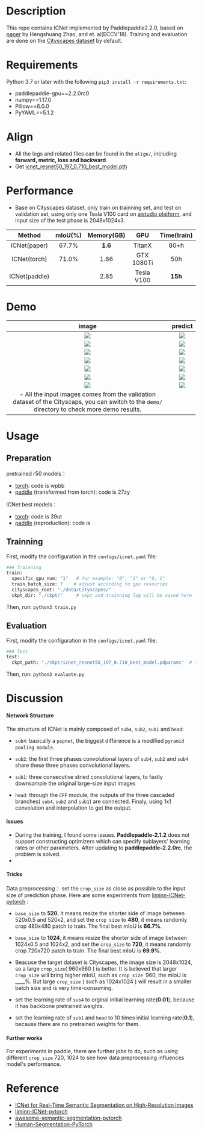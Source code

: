 # Description
This repo contains ICNet implemented by Paddlepaddle2.2.0, based on [paper](https://arxiv.org/abs/1704.08545) by Hengshuang Zhao, and et. al(ECCV'18).
Training and evaluation are done on the [Cityscapes dataset](https://www.cityscapes-dataset.com/) by default.

# Requirements
Python 3.7 or later with the following `pip3 install -r requirements.txt`:
- paddlepaddle-gpu==2.2.0rc0
- numpy==1.17.0
- Pillow==6.0.0
- PyYAML==5.1.2

# Align
- All the logs and related files can be found in the `align/`, including **forward, metric, loss and backward**.
- Get [icnet_resnet50_197_0.710_best_model.pth]()

# Performance  
- Base on Cityscapes dataset, only train on trainning set, and test on validation set, using only one Tesla V100 card on [aistudio platform](https://aistudio.baidu.com/aistudio/index), and input size of the test phase is 2048x1024x3.

|    Method     | mIoU(%) | Memory(GB) |    GPU     | Time(train) |
| :-----------: | :-----: | :--------: | :--------: | :---------: |
| ICNet(paper)  |  67.7%  |  **1.6**   |   TitanX   |    80+h     |
| ICNet(torch)  |  71.0%  |    1.86    | GTX 1080Ti |     50h     |
| ICNet(paddle) |         |    2.85    | Tesla V100 |   **15h**   |



# Demo

|image|predict|
|:---:|:---:|
|![](https://github.com/pooruss/ICNet-paddle/raw/master/demo/frankfurt_000001_057181_leftImg8bit_src.png)|![](https://github.com/pooruss/ICNet-paddle/raw/master/demo/frankfurt_000001_057181_leftImg8bit_mIoU_0.727.png)|
|![](https://github.com/pooruss/ICNet-paddle/raw/master/demo/lindau_000005_000019_leftImg8bit_src.png)|![](https://github.com/pooruss/ICNet-paddle/raw/master/demo/lindau_000005_000019_leftImg8bit_mIoU_0.705.png) |
|![](https://github.com/pooruss/ICNet-paddle/raw/master/demo/munster_000061_000019_leftImg8bit_src.png)|![](https://github.com/pooruss/ICNet-paddle/raw/master/demo/munster_000061_000019_leftImg8bit_mIoU_0.704.png) |
|![](https://github.com/pooruss/ICNet-paddle/raw/master/demo/munster_000121_000019_leftImg8bit_src.png)|![](https://github.com/pooruss/ICNet-paddle/raw/master/demo/munster_000121_000019_leftImg8bit_mIoU_0.694.png) |
|![](https://github.com/pooruss/ICNet-paddle/raw/master/demo/munster_000124_000019_leftImg8bit_src.png)|![](https://github.com/pooruss/ICNet-paddle/raw/master/demo/munster_000124_000019_leftImg8bit_mIoU_0.696.png) |
|![](https://github.com/pooruss/ICNet-paddle/raw/master/demo/munster_000150_000019_leftImg8bit_src.png)|![](https://github.com/pooruss/ICNet-paddle/raw/master/demo/munster_000150_000019_leftImg8bit_mIoU_0.696.png) |
|![](https://github.com/pooruss/ICNet-paddle/raw/master/demo/munster_000158_000019_leftImg8bit_src.png)|![](https://github.com/pooruss/ICNet-paddle/raw/master/demo/munster_000158_000019_leftImg8bit_mIoU_0.692.png) |
|- All the input images comes from the validation dataset of the Cityscaps, you can switch to the `demo/` directory to check more demo results.||

# Usage
## Preparation
pretrained r50 models：

- [torch](https://pan.baidu.com/s/1VlERTfXbapp9LO4Vlj8CGg): code is wpbb 
- [paddle](https://pan.baidu.com/s/1MfdpOEz7XKXF2Z4fZxJykg) (transformed from torch): code is 27zy 

ICNet best models：

- [torch](https://pan.baidu.com/s/1CFP_c2Hr_HqTkxGwiYe-JA): code is 39ut
- [paddle](https://pan.baidu.com/s/1MfdpOEz7XKXF2Z4fZxJykg) (reproduction): code is 


## Trainning

First, modify the configuration in the `configs/icnet.yaml` file:
```Python
### Trainning 
train:
  specific_gpu_num: "1"   # for example: "0", "1" or "0, 1"
  train_batch_size: 7    # adjust according to gpu resources
  cityscapes_root: "./data/Cityscapes/" 
  ckpt_dir: "./ckpt/"     # ckpt and trainning log will be saved here
```
Then, run: `python3 train.py`

## Evaluation
First, modify the configuration in the `configs/icnet.yaml` file:
```Python
### Test
test:
  ckpt_path: "./ckpt/icnet_resnet50_197_0.710_best_model.pdparams"  # set the pretrained model path correctly
```
Then, run: `python3 evaluate.py`



# Discussion
#### Network Structure

The structure of ICNet is mainly composed of `sub4`, `sub2`, `sub1` and `head`: 

- `sub4`: basically a `pspnet`, the biggest difference is a modified `pyramid pooling module`.

- `sub2`: the first three phases convolutional layers of `sub4`, `sub2` and `sub4` share these three phases convolutional layers.

- `sub1`: three consecutive stried convolutional layers, to fastly downsample the original large-size input images

- `head`: through the `CFF` module, the outputs of the three cascaded branches( `sub4`, `sub2` and `sub1`) are connected. Finaly, using 1x1 convolution and interpolation to get the output.

#### Issues

- During the training, I found some issues. **Paddlepaddle-2.1.2** does not support constructing optimizers which can specify sublayers' learning rates or other parameters. After updating to **paddlepaddle-2.2.0rc**, the problem is solved. 
- 

#### Tricks

Data preprocessing： set the `crop_size` as close as possible to the input size of prediction phase. Here are some experiments from [liminn-ICNet-pytorch](https://github.com/liminn/ICNet-pytorch) :

- `base_size` to **520**, it means resize the shorter side of image between 520x0.5 and 520x2, and set the `crop size` to **480**, it means randomly crop 480x480 patch to train. The final best mIoU is **66.7%**.
- `base_size` to **1024**, it means resize the shorter side of image between 1024x0.5 and 1024x2, and set the `crop_size` to **720**, it means randomly crop 720x720 patch to train. The final best mIoU is **69.9%**.
- Beacuse the target dataset is Cityscapes, the image size is 2048x1024, so a large `crop_size`( 960x960 ) is better. It is believed that larger `crop_size` will bring higher mIoU, such as `crop_size `960, the mIoU is ____%. But large `crop_size` ( such as 1024x1024 ) will result in a smaller batch size and is very time-consuming. 

- set the learning rate of `sub4` to orginal initial learning rate(**0.01**), because it has backbone pretrained weights.
- set the learning rate of `sub1` and `head` to 10 times initial learning rate(**0.1**), because there are no pretrained weights for them.

#### Further works

For experiments in paddle, there are further jobs to do, such as using different `crop_size` 720, 1024 to see how data preprocessing influences model's performance. 

# Reference
- [ICNet for Real-Time Semantic Segmentation on High-Resolution Images](https://arxiv.org/abs/1704.08545)
- [liminn-ICNet-pytorch](https://github.com/liminn/ICNet-pytorch)
- [awesome-semantic-segmentation-pytorch](https://github.com/Tramac/awesome-semantic-segmentation-pytorch)
- [Human-Segmentation-PyTorch](https://github.com/thuyngch/Human-Segmentation-PyTorch)
